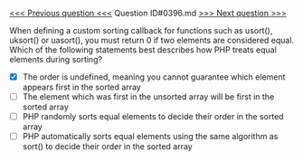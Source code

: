 [<<< Previous question <<<](0395.md)  Question ID#0396.md  [>>> Next question >>>](0397.md) 

When defining a custom sorting callback for functions such as usort(), uksort() or uasort(), you must return 0 if two elements are considered equal. Which of the following statements best describes how PHP treats equal elements during sorting?

- [x] The order is undefined, meaning you cannot guarantee which element appears first in the sorted array
- [ ] The element which was first in the unsorted array will be first in the sorted array
- [ ] PHP randomly sorts equal elements to decide their order in the sorted array
- [ ] PHP automatically sorts equal elements using the same algorithm as sort() to decide their order in the sorted array
